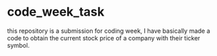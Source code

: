 # code_week_task
this repository is a submission for coding week, I have basically made a code to obtain the current stock price of a company with their ticker symbol.
